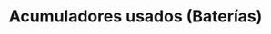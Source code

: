 ---
title: "Acumuladores usados (Baterías)"
url: /tijuana/acumuladores-usados-baterias/
shop: piezas de automóviles
---